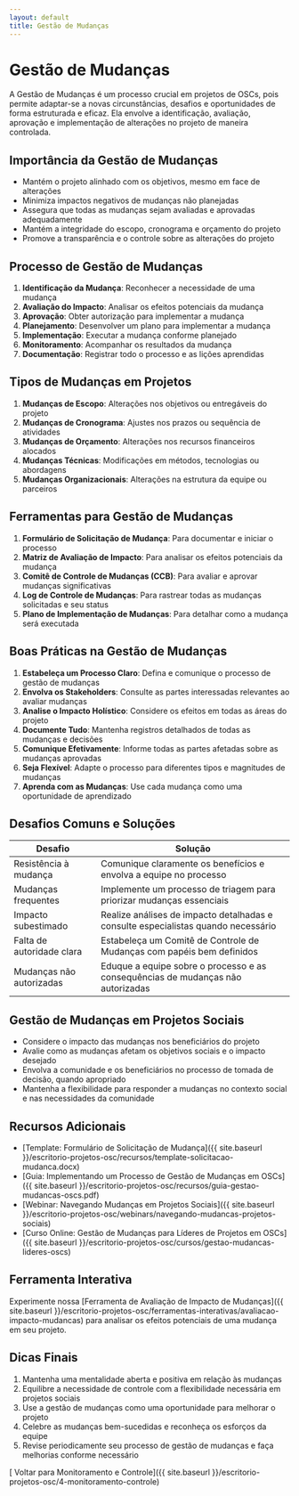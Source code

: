 ```yaml
---
layout: default
title: Gestão de Mudanças
---
```


# <i class="fas fa-exchange-alt"></i> Gestão de Mudanças

A Gestão de Mudanças é um processo crucial em projetos de OSCs, pois permite adaptar-se a novas circunstâncias, desafios e oportunidades de forma estruturada e eficaz. Ela envolve a identificação, avaliação, aprovação e implementação de alterações no projeto de maneira controlada.

## Importância da Gestão de Mudanças

- Mantém o projeto alinhado com os objetivos, mesmo em face de alterações
- Minimiza impactos negativos de mudanças não planejadas
- Assegura que todas as mudanças sejam avaliadas e aprovadas adequadamente
- Mantém a integridade do escopo, cronograma e orçamento do projeto
- Promove a transparência e o controle sobre as alterações do projeto

## Processo de Gestão de Mudanças

1. **Identificação da Mudança**: Reconhecer a necessidade de uma mudança
2. **Avaliação do Impacto**: Analisar os efeitos potenciais da mudança
3. **Aprovação**: Obter autorização para implementar a mudança
4. **Planejamento**: Desenvolver um plano para implementar a mudança
5. **Implementação**: Executar a mudança conforme planejado
6. **Monitoramento**: Acompanhar os resultados da mudança
7. **Documentação**: Registrar todo o processo e as lições aprendidas

## Tipos de Mudanças em Projetos

1. **Mudanças de Escopo**: Alterações nos objetivos ou entregáveis do projeto
2. **Mudanças de Cronograma**: Ajustes nos prazos ou sequência de atividades
3. **Mudanças de Orçamento**: Alterações nos recursos financeiros alocados
4. **Mudanças Técnicas**: Modificações em métodos, tecnologias ou abordagens
5. **Mudanças Organizacionais**: Alterações na estrutura da equipe ou parceiros

## Ferramentas para Gestão de Mudanças

1. **Formulário de Solicitação de Mudança**: Para documentar e iniciar o processo
2. **Matriz de Avaliação de Impacto**: Para analisar os efeitos potenciais da mudança
3. **Comitê de Controle de Mudanças (CCB)**: Para avaliar e aprovar mudanças significativas
4. **Log de Controle de Mudanças**: Para rastrear todas as mudanças solicitadas e seu status
5. **Plano de Implementação de Mudanças**: Para detalhar como a mudança será executada

## Boas Práticas na Gestão de Mudanças

1. **Estabeleça um Processo Claro**: Defina e comunique o processo de gestão de mudanças
2. **Envolva os Stakeholders**: Consulte as partes interessadas relevantes ao avaliar mudanças
3. **Analise o Impacto Holístico**: Considere os efeitos em todas as áreas do projeto
4. **Documente Tudo**: Mantenha registros detalhados de todas as mudanças e decisões
5. **Comunique Efetivamente**: Informe todas as partes afetadas sobre as mudanças aprovadas
6. **Seja Flexível**: Adapte o processo para diferentes tipos e magnitudes de mudanças
7. **Aprenda com as Mudanças**: Use cada mudança como uma oportunidade de aprendizado

## Desafios Comuns e Soluções

| Desafio | Solução |
|---------|---------|
| Resistência à mudança | Comunique claramente os benefícios e envolva a equipe no processo |
| Mudanças frequentes | Implemente um processo de triagem para priorizar mudanças essenciais |
| Impacto subestimado | Realize análises de impacto detalhadas e consulte especialistas quando necessário |
| Falta de autoridade clara | Estabeleça um Comitê de Controle de Mudanças com papéis bem definidos |
| Mudanças não autorizadas | Eduque a equipe sobre o processo e as consequências de mudanças não autorizadas |

## Gestão de Mudanças em Projetos Sociais

- Considere o impacto das mudanças nos beneficiários do projeto
- Avalie como as mudanças afetam os objetivos sociais e o impacto desejado
- Envolva a comunidade e os beneficiários no processo de tomada de decisão, quando apropriado
- Mantenha a flexibilidade para responder a mudanças no contexto social e nas necessidades da comunidade

## Recursos Adicionais

- [Template: Formulário de Solicitação de Mudança]({{ site.baseurl }}/escritorio-projetos-osc/recursos/template-solicitacao-mudanca.docx)
- [Guia: Implementando um Processo de Gestão de Mudanças em OSCs]({{ site.baseurl }}/escritorio-projetos-osc/recursos/guia-gestao-mudancas-oscs.pdf)
- [Webinar: Navegando Mudanças em Projetos Sociais]({{ site.baseurl }}/escritorio-projetos-osc/webinars/navegando-mudancas-projetos-sociais)
- [Curso Online: Gestão de Mudanças para Líderes de Projetos em OSCs]({{ site.baseurl }}/escritorio-projetos-osc/cursos/gestao-mudancas-lideres-oscs)

## Ferramenta Interativa

Experimente nossa [Ferramenta de Avaliação de Impacto de Mudanças]({{ site.baseurl }}/escritorio-projetos-osc/ferramentas-interativas/avaliacao-impacto-mudancas) para analisar os efeitos potenciais de uma mudança em seu projeto.

## Dicas Finais

1. Mantenha uma mentalidade aberta e positiva em relação às mudanças
2. Equilibre a necessidade de controle com a flexibilidade necessária em projetos sociais
3. Use a gestão de mudanças como uma oportunidade para melhorar o projeto
4. Celebre as mudanças bem-sucedidas e reconheça os esforços da equipe
5. Revise periodicamente seu processo de gestão de mudanças e faça melhorias conforme necessário

[<i class="fas fa-arrow-left"></i> Voltar para Monitoramento e Controle]({{ site.baseurl }}/escritorio-projetos-osc/4-monitoramento-controle)
